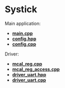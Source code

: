 # Systick

Main application:

- **[main.cpp](App/Src/main.cpp)**
- **[config.hpp](App/Inc/config.hpp)**
- **[config.cpp](App/Src/config.cpp)**

Driver:

- **[mcal_reg.cpp](Drivers/Inc/mcal_reg.hpp)**
- **[mcal_reg_access.cpp](Drivers/Inc/mcal_reg_access.hpp)**
- **[driver_uart.hpp](Drivers/Inc/driver_systick.hpp)**
- **[driver_uart.cpp](Drivers/Src/driver_systick.cpp)**
